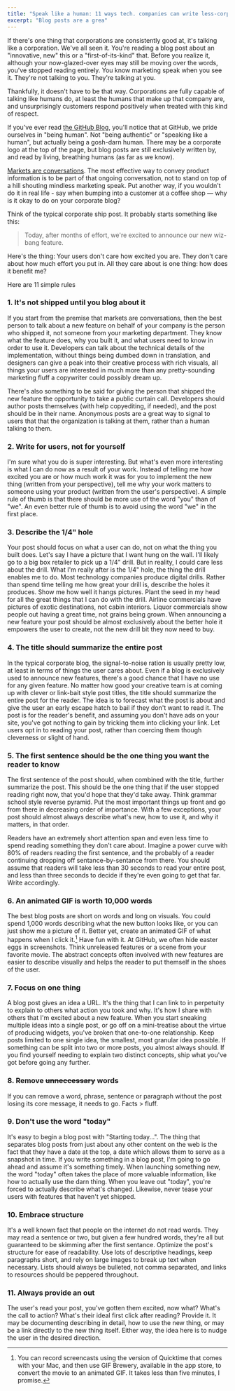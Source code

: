 ```yaml
---
title: "Speak like a human: 11 ways tech. companies can write less-corporate blog posts"
excerpt: "Blog posts are a grea"
---
```


If there's one thing that corporations are consistently good at, it's talking like a corporation. We've all seen it. You're reading a blog post about an "innovative, new" this or a "first-of-its-kind" that. Before you realize it, although your now-glazed-over eyes may still be moving over the words, you've stopped reading entirely. You know marketing speak when you see it. They're not talking to you. They're talking at you.

Thankfully, it doesn't have to be that way. Corporations are fully capable of talking like humans do, at least the humans that make up that company are, and unsurprisingly customers respond positively when treated with this kind of respect.

If you've ever read [the GitHub Blog](https://github.com/blog), you'll notice that at GitHub, we pride ourselves in "being human". Not "being authentic" or "speaking like a human", but actually being a gosh-darn human. There may be a corporate logo at the top of the page, but blog posts are still exclusively written by, and read by living, breathing humans (as far as we know).

[Markets are conversations](http://newclues.cluetrain.com). The most effective way to convey product information is to be part of that ongoing conversation, not to stand on top of a hill shouting mindless marketing speak. Put another way, if you wouldn't do it in real life - say when bumping into a customer at a coffee shop — why is it okay to do on your corporate blog?

Think of the typical corporate ship post. It probably starts something like this:

> Today, after months of effort, we're excited to announce our new wiz-bang feature.

Here's the thing: Your users don't care how excited you are. They don't care about how much effort you put in. All they care about is one thing: how does it benefit me?

Here are 11 simple rules

### 1. It's not shipped until you blog about it

If you start from the premise that markets are conversations, then the best person to talk about a new feature on behalf of your company is the person who shipped it, not someone from your marketing department. They know what the feature does, why you built it, and what users need to know in order to use it. Developers can talk about the technical details of the implementation, without things being dumbed down in translation, and designers can give a peak into their creative process with rich visuals, all things your users are interested in much more than any pretty-sounding marketing fluff a copywriter could possibly dream up.

There's also something to be said for giving the person that shipped the new feature the opportunity to take a public curtain call. Developers should author posts themselves (with help copyediting, if needed), and the post should be in their name. Anonymous posts are a great way to signal to users that that the organization is talking at them, rather than a human talking to them.

### 2. Write for users, not for yourself

I'm sure what you do is super interesting. But what's even more interesting is what I can do now as a result of your work. Instead of telling me how excited you are or how much work it was for you to implement the new thing (written from your perspective), tell me why your work matters to someone using your product (written from the user's perspective). A simple rule of thumb is that there should be more use of the word "you" than of "we". An even better rule of thumb is to avoid using the word "we" in the first place.

### 3. Describe the 1/4" hole

Your post should focus on what a user can do, not on what the thing you built does. Let's say I have a picture that I want hung on the wall. I'll likely go to a big box retailer to pick up a 1/4" drill. But in reality, I could care less about the drill. What I'm really after is the 1/4" hole, the thing the drill enables me to do. Most technology companies produce digital drills. Rather than spend time telling me how great your drill is, describe the holes it produces. Show me how well it hangs pictures. Plant the seed in my head for all the great things that I can do with the drill. Airline commercials have pictures of exotic destinations, not cabin interiors. Liquor commercials show people out having a great time, not grains being grown. When announcing a new feature your post should be almost exclusively about the better hole it empowers the user to create, not the new drill bit they now need to buy.

### 4. The title should summarize the entire post

In the typical corporate blog, the signal-to-noise ration is usually pretty low, at least in terms of things the user cares about. Even if a blog is exclusively used to announce new features, there's a good chance that I have no use for any given feature. No matter how good your creative team is at coming up with clever or link-bait style post titles, the title should summarize the entire post for the reader. The idea is to forecast what the post is about and give the user an early escape hatch to bail if they don't want to read it. The post is for the reader's benefit, and assuming you don't have ads on your site, you've got nothing to gain by tricking them into clicking your link. Let users opt in to reading your post, rather than coercing them though cleverness or slight of hand.

### 5. The first sentence should be the one thing you want the reader to know

The first sentence of the post should, when combined with the title, further summarize the post. This should be the one thing that if the user stopped reading right now, that you'd hope that they'd take away. Think grammar school style reverse pyramid. Put the most important things up front and go from there in decreasing order of importance.  With a few exceptions, your post should almost always describe what's new, how to use it, and why it matters, in that order.

Readers have an extremely short attention span and even less time to spend reading something they don't care about. Imagine a power curve with 80% of readers reading the first sentence, and the probably of a reader continuing dropping off sentance-by-sentance from there. You should assume that readers will take less than 30 seconds to read your entire post, and less than three seconds to decide if they're even going to get that far. Write accordingly.

### 6. An animated GIF is worth 10,000 words

The best blog posts are short on words and long on visuals. You could spend 1,000 words describing what the new button looks like, or you can just show me a picture of it. Better yet, create an animated GIF of what happens when I click it.[^gifs] Have fun with it. At GitHub, we often hide easter eggs in screenshots. Think unreleased features or a scene from your favorite movie. The abstract concepts often involved with new features are easier to describe visually and helps the reader to put themself in the shoes of the user.

### 7. Focus on one thing

A blog post gives an idea a URL. It's the thing that I can link to in perpetuity to explain to others what action you took and why. It's how I share with others that I'm excited about a new feature. When you start sneaking multiple ideas into a single post, or go off on a mini-treatise about the virtue of producing widgets, you've broken that one-to-one relationship. Keep posts limited to one single idea, the smallest, most granular idea possible. If something can be split into two or more posts, you almost always should. If you find yourself needing to explain two distinct concepts, ship what you've got before going any further.

### 8. Remove ~~unneccessary~~ words

If you can remove a word, phrase, sentence or paragraph without the post losing its core message, it needs to go. Facts > fluff.

### 9. Don't use the word "today"

It's easy to begin a blog post with "Starting today...". The thing that separates blog posts from just about any other content on the web is the fact that they have a date at the top, a date which allows them to serve as a snapshot in time. If you write something in a blog post, I'm going to go ahead and assume it's something timely. When launching something new, the word "today" often takes the place of more valuable information, like how to actually use the darn thing. When you leave out "today", you're forced to actually describe what's changed. Likewise, never tease your users with features that haven't yet shipped.

### 10. Embrace structure

It's a well known fact that people on the internet do not read words. They may read a sentence or two, but given a few hundred words, they're all but guaranteed to be skimming after the first sentance. Optimize the post's structure for ease of readability. Use lots of descriptive headings, keep paragraphs short, and rely on large images to break up text when necessary. Lists should always be bulleted, not comma separated, and links to resources should be peppered throughout.

### 11. Always provide an out

The user's read your post, you've gotten them excited, now what? What's the call to action? What's their ideal first click after reading? Provide it. It may be documenting describing in detail, how to use the new thing, or may be a link directly to the new thing itself. Either way, the idea here is to nudge the user in the desired direction.



[^gifs]: You can record screencasts using the version of Quicktime that comes with your Mac, and then use GIF Brewery, available in the app store, to convert the movie to an animated GIF. It takes less than five minutes, I promise.
